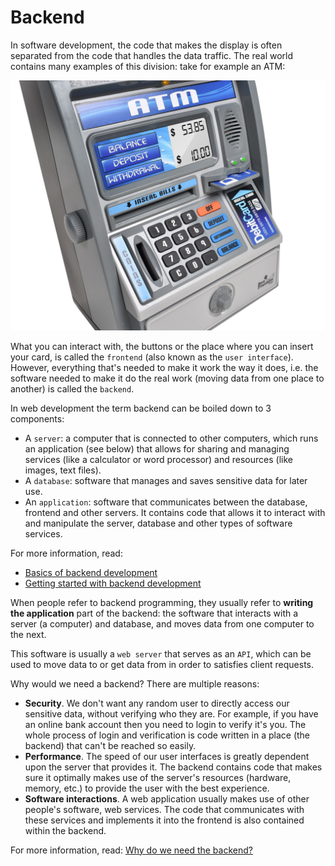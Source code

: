 # Backend

In software development, the code that makes the display is often separated from the code that handles the data traffic. The real world contains many examples of this division: take for example an ATM:

![ATM](./assets/atm.jpg)

What you can interact with, the buttons or the place where you can insert your card, is called the `frontend` (also known as the `user interface`). However, everything that's needed to make it work the way it does, i.e. the software needed to make it do the real work (moving data from one place to another) is called the `backend`.

In web development the term backend can be boiled down to 3 components:

-   A `server`: a computer that is connected to other computers, which runs an application (see below) that allows for sharing and managing services (like a calculator or word processor) and resources (like images, text files).
-   A `database`: software that manages and saves sensitive data for later use.
-   An `application`: software that communicates between the database, frontend and other servers. It contains code that allows it to interact with and manipulate the server, database and other types of software services.

For more information, read:

-   [Basics of backend development](https://www.upwork.com/hiring/development/a-beginners-guide-to-back-end-development/)
-   [Getting started with backend development](https://codeburst.io/getting-started-with-backend-development-bfd8299e22e8)

When people refer to backend programming, they usually refer to **writing the application** part of the backend: the software that interacts with a server (a computer) and database, and moves data from one computer to the next.

This software is usually a `web server` that serves as an `API`, which can be used to move data to or get data from in order to satisfies client requests.

Why would we need a backend? There are multiple reasons:

-   **Security**. We don't want any random user to directly access our sensitive data, without verifying who they are. For example, if you have an online bank account then you need to login to verify it's you. The whole process of login and verification is code written in a place (the backend) that can't be reached so easily.
-   **Performance**. The speed of our user interfaces is greatly dependent upon the server that provides it. The backend contains code that makes sure it optimally makes use of the server's resources (hardware, memory, etc.) to provide the user with the best experience.
-   **Software interactions**. A web application usually makes use of other people's software, web services. The code that communicates with these services and implements it into the frontend is also contained within the backend.

For more information, read:
[Why do we need the backend?](https://www.quora.com/Why-do-we-need-a-back-end-in-web-development-Cant-the-front-end-directly-send-requests-to-the-database)
